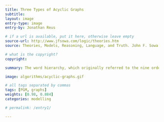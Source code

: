 ```yaml
---
title: Three Types of Acyclic Graphs
subtitle:
layout: image
entry-type: image
entry-by: Jonathan Reus

# if a url is available, put it here, otherwise leave empty
source-url: http://www.jfsowa.com/logic/theories.htm
source: Theories, Models, Reasoning, Language, and Truth. John F. Sowa

# what is the copyright?
copyright:

summary: The word hierarchy, which originally referred to the nine orders of angels, is now used as an informal term for any partial order. The term tangled hierarchy is sometimes used for a partial order that differs from a tree by having cross links. Any binary relation can be represented as a graph, and every graph that represents a partial order is acyclic. Figure 3 shows three examples - a lattice, a tree, and an irregular acyclic graph that is neither a tree nor a lattice. Lattice graphs are used in speech recognition algorithms as intermediate formats to represent recognition results.

image: algorithms/acyclic-graphs.gif

# all tags separated by commas
tags: [PGM, graphs]
weights: [0.98, 0.884]
categories: modelling

# permalink: /entry1/

---
```


